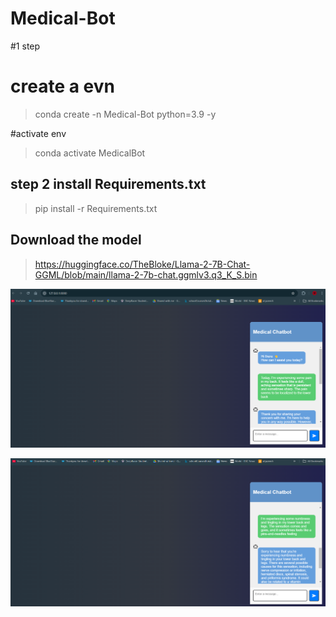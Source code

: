 # Medical-Bot
#1 step 
# create a evn 
>conda create -n Medical-Bot python=3.9 -y

 #activate env

>conda activate MedicalBot 

## step 2 install Requirements.txt

>pip install -r Requirements.txt

## Download the model
>https://huggingface.co/TheBloke/Llama-2-7B-Chat-GGML/blob/main/llama-2-7b-chat.ggmlv3.q3_K_S.bin

![image alt](https://github.com/shameem11/Medical-Bot/blob/a89f2b862b3fc79779a4699247a8522a9dc199e2/Media/Screenshot%202024-09-16%20121634.png)


![image alt](https://github.com/shameem11/Medical-Bot/blob/a89f2b862b3fc79779a4699247a8522a9dc199e2/Media/Screenshot%202024-09-16%20121915.png)
